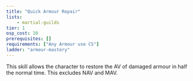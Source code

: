 ```yaml
---
title: "Quick Armour Repair"
lists:
    - martial-guilds
tier: 1
osp_cost: 10
prerequisites: []
requirements: ["Any Armour use CS"]
ladder: "armour-mastery"
---
```

This skill allows the character to restore the AV of damaged armour in half the normal time. This excludes NAV and MAV.